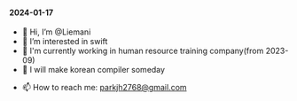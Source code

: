 #### 2024-01-17

- 👋 Hi, I’m @Liemani
- 👀 I’m interested in swift
- 🌱 I'm  currently working in human resource training company(from 2023-09)
- 🌱 I will make korean compiler someday
<!--- 💞️ I’m looking to collaborate on ... --->
- 📫 How to reach me: parkjh2768@gmail.com

<!---
Liemani/Liemani is a ✨ special ✨ repository because its `README.md` (this file) appears on your GitHub profile.
You can click the Preview link to take a look at your changes.
--->

